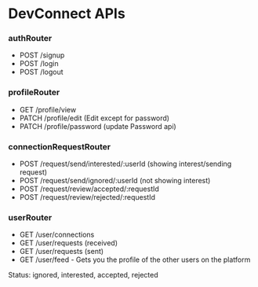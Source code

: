 # DevConnect APIs

### authRouter
- POST /signup
- POST /login
- POST /logout

### profileRouter
- GET /profile/view
- PATCH /profile/edit (Edit except for password)
- PATCH /profile/password (update Password api)


### connectionRequestRouter
- POST /request/send/interested/:userId (showing interest/sending request)
- POST /request/send/ignored/:userId (not showing interest)
- POST /request/review/accepted/:requestId
- POST /request/review/rejected/:requestId

### userRouter
- GET /user/connections
- GET /user/requests (received)
- GET /user/requests (sent)
- GET /user/feed - Gets you the profile of the other users on the platform


Status: ignored, interested, accepted, rejected
